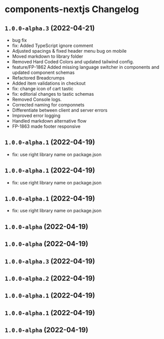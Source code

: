 # components-nextjs Changelog

## `1.0.0-alpha.3` (2022-04-21)

* bug fix
* fix: Added TypeScript ignore comment
* Adjusted spacings & fixed header menu bug on mobile
* Moved markdown to library folder
* Removed Hard Coded Colors and updated tailwind config.
* feature/FP-1862 Added missing language switcher in components and updated component schemas
* Refactored Breadcrumps
* Added item validations in checkout
* fix: change icon of cart tastic
* fix: editorial changes to tastic schemas
* Removed Console logs.
* Corrected naming for componnets
* Differentiate between client and server errors
* Improved error logging
* Handled markdown alternative flow
* FP-1863 made footer responsive

## `1.0.0-alpha.1` (2022-04-19)


* fix: use right library name on package.json

## `1.0.0-alpha.1` (2022-04-19)


* fix: use right library name on package.json

## `1.0.0-alpha.1` (2022-04-19)


* fix: use right library name on package.json

## `1.0.0-alpha` (2022-04-19)

## `1.0.0-alpha` (2022-04-19)

## `1.0.0-alpha.3` (2022-04-19)

## `1.0.0-alpha.2` (2022-04-19)

## `1.0.0-alpha.1` (2022-04-19)

## `1.0.0-alpha.1` (2022-04-19)

## `1.0.0-alpha` (2022-04-19)
